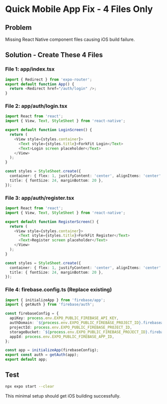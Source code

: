 # Quick Mobile App Fix - 4 Files Only

## Problem
Missing React Native component files causing iOS build failure.

## Solution - Create These 4 Files

### File 1: app/index.tsx
```typescript
import { Redirect } from 'expo-router';
export default function App() {
  return <Redirect href="/auth/login" />;
}
```

### File 2: app/auth/login.tsx
```typescript
import React from 'react';
import { View, Text, StyleSheet } from 'react-native';

export default function LoginScreen() {
  return (
    <View style={styles.container}>
      <Text style={styles.title}>ForkFit Login</Text>
      <Text>Login screen placeholder</Text>
    </View>
  );
}

const styles = StyleSheet.create({
  container: { flex: 1, justifyContent: 'center', alignItems: 'center' },
  title: { fontSize: 24, marginBottom: 20 },
});
```

### File 3: app/auth/register.tsx
```typescript
import React from 'react';
import { View, Text, StyleSheet } from 'react-native';

export default function RegisterScreen() {
  return (
    <View style={styles.container}>
      <Text style={styles.title}>ForkFit Register</Text>
      <Text>Register screen placeholder</Text>
    </View>
  );
}

const styles = StyleSheet.create({
  container: { flex: 1, justifyContent: 'center', alignItems: 'center' },
  title: { fontSize: 24, marginBottom: 20 },
});
```

### File 4: firebase.config.ts (Replace existing)
```typescript
import { initializeApp } from 'firebase/app';
import { getAuth } from 'firebase/auth';

const firebaseConfig = {
  apiKey: process.env.EXPO_PUBLIC_FIREBASE_API_KEY,
  authDomain: `${process.env.EXPO_PUBLIC_FIREBASE_PROJECT_ID}.firebaseapp.com`,
  projectId: process.env.EXPO_PUBLIC_FIREBASE_PROJECT_ID,
  storageBucket: `${process.env.EXPO_PUBLIC_FIREBASE_PROJECT_ID}.firebasestorage.app`,
  appId: process.env.EXPO_PUBLIC_FIREBASE_APP_ID,
};

const app = initializeApp(firebaseConfig);
export const auth = getAuth(app);
export default app;
```

## Test
```bash
npx expo start --clear
```

This minimal setup should get iOS building successfully.